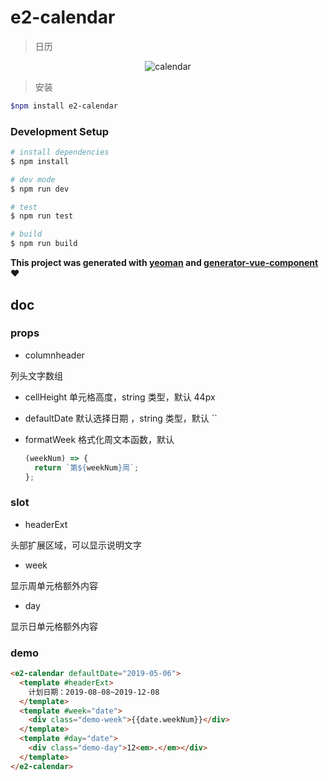 # e2-calendar

> 日历

<div style="text-align:center">
  <img src="https://user-images.githubusercontent.com/6220088/64321952-29b1d180-cff4-11e9-931a-cb57e12e3015.png" alt="calendar" title="calendar"/>
</div>

> 安装

```bash
$npm install e2-calendar
```

### Development Setup

```bash
# install dependencies
$ npm install

# dev mode
$ npm run dev

# test
$ npm run test

# build
$ npm run build
```

**This project was generated with [yeoman](http://yeoman.io/) and [generator-vue-component](https://github.com/ianaya89/generator-vue-component) :heart:**

## doc

### props

- columnheader

列头文字数组

- cellHeight
  单元格高度，string 类型，默认 44px

- defaultDate
  默认选择日期 ，string 类型，默认 ``

- formatWeek
  格式化周文本函数，默认
  ```js
  (weekNum) => {
    return `第${weekNum}周`;
  };
  ```

### slot

- headerExt

头部扩展区域，可以显示说明文字

- week

显示周单元格额外内容

- day

显示日单元格额外内容

### demo

```html
<e2-calendar defaultDate="2019-05-06">
  <template #headerExt>
    计划日期：2019-08-08~2019-12-08
  </template>
  <template #week="date">
    <div class="demo-week">{{date.weekNum}}</div>
  </template>
  <template #day="date">
    <div class="demo-day">12<em>.</em></div>
  </template>
</e2-calendar>
```
